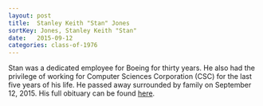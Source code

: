 ```yaml
---
layout: post
title:  Stanley Keith "Stan" Jones
sortKey: Jones, Stanley Keith "Stan"
date:   2015-09-12
categories: class-of-1976
---
```

Stan was a dedicated employee for Boeing for thirty years. He also had the privilege of working for Computer Sciences Corporation (CSC) for the last five years of his life. He passed away surrounded by family on September 12, 2015.  His full obituary can be found [here](http://tinyurl.com/phl498h).
